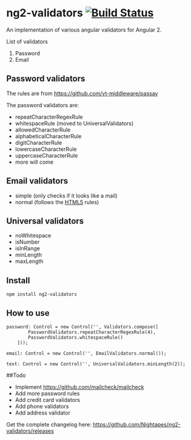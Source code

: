 # ng2-validators [![Build Status](https://travis-ci.org/Nightapes/ng2-validators.svg?branch=master)](https://travis-ci.org/Nightapes/ng2-validators.svg?branch=master) 

An implementation of various angular validators for Angular 2.

List of validators

1. Password 
1. Email 

## Password validators

The rules are from https://github.com/vt-middleware/passay

The password validators are: 

* repeatCharacterRegexRule
* whitespaceRule (moved to UniversalValidators)
* allowedCharacterRule
* alphabeticalCharacterRule
* digitCharacterRule
* lowercaseCharacterRule
* uppercaseCharacterRule
* more will come

## Email validators

* simple (only checks if it looks like a mail)
* normal (follows the [HTML5](https://www.w3.org/TR/html5/forms.html#valid-e-mail-address) rules)

## Universal validators

* noWhitespace
* isNumber
* isInRange
* minLength
* maxLength


## Install

```
npm install ng2-validators
```


## How to use

```
password: Control = new Control('', Validators.compose([
        PasswordValidators.repeatCharacterRegexRule(4),
        PasswordValidators.whitespaceRule()
    ]));
```

```
email: Control = new Control('', EmailValidators.normal());
```

```
text: Control = new Control('', UniversalValidators.minLength(2));
```


##Todo

* Implement  https://github.com/mailcheck/mailcheck
* Add more password rules
* Add credit card validators
* Add phone validators
* Add address validator 

Get the complete changelog here: https://github.com/Nightapes/ng2-validators/releases

